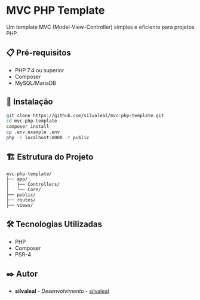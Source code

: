 # MVC PHP Template

Um template MVC (Model-View-Controller) simples e eficiente para projetos PHP.

## 📋 Pré-requisitos

- PHP 7.4 ou superior
- Composer
- MySQL/MariaDB

## 🚀 Instalação

```bash
git clone https://github.com/silvaleal/mvc-php-template.git
cd mvc-php-template
composer install
cp .env.example .env
php -S localhost:8000 -t public
```

## 🏗️ Estrutura do Projeto

```
mvc-php-template/
├── app/
│   ├── Controllers/
│   └── Core/
├── public/
├── routes/
├── views/
```

## 🛠️ Tecnologias Utilizadas

- PHP
- Composer
- PSR-4

## ✒️ Autor

* **silvaleal** - *Desenvolvimento* - [silvaleal](https://github.com/silvaleal)
